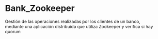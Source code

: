 # Bank_Zookeeper
Gestión de las operaciones realizadas por los clientes de un banco, mediante una aplicación distribuida que utiliza Zookeeper y verifica si hay quorum
